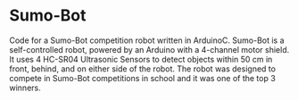 # Sumo-Bot
Code for a Sumo-Bot competition robot written in ArduinoC. Sumo-Bot is a self-controlled robot, powered by an Arduino with a 4-channel motor shield. It uses 4 HC-SR04 Ultrasonic Sensors to detect objects within 50 cm in front, behind, and on either side of the robot. The robot was designed to compete in Sumo-Bot competitions in school and it was one of the top 3 winners.
